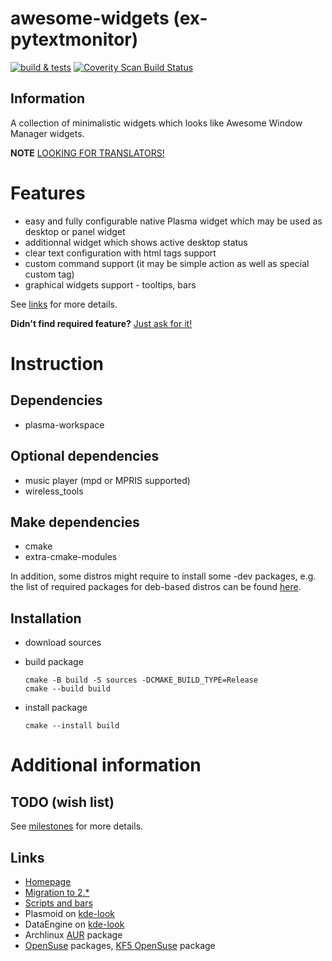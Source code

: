 awesome-widgets (ex-pytextmonitor)
==================================

[![build & tests](https://github.com/arcan1s/awesome-widgets/actions/workflows/build.yml/badge.svg)](https://github.com/arcan1s/awesome-widgets/actions/workflows/build.yml)
[![Coverity Scan Build Status](https://scan.coverity.com/projects/8254/badge.svg)](https://scan.coverity.com/projects/awesome-widgets)

Information
-----------

A collection of minimalistic widgets which looks like Awesome Window Manager widgets.

**NOTE** [LOOKING FOR TRANSLATORS!](https://github.com/arcan1s/awesome-widgets/issues/14)

Features
========

* easy and fully configurable native Plasma widget which may be used as desktop or panel widget
* additionnal widget which shows active desktop status
* clear text configuration with html tags support
* custom command support (it may be simple action as well as special custom tag)
* graphical widgets support - tooltips, bars

See [links](#Links) for more details.

**Didn't find required feature?** [Just ask for it!](https://github.com/arcan1s/awesome-widgets/issues)

Instruction
===========

Dependencies
------------

* plasma-workspace

Optional dependencies
---------------------

* music player (mpd or MPRIS supported)
* wireless_tools

Make dependencies
-----------------

* cmake
* extra-cmake-modules

In addition, some distros might require to install some -dev packages, e.g. the list of required packages for deb-based distros can be found [here](https://github.com/arcan1s/awesome-widgets/blob/development/.docker/Dockerfile-ubuntu-amd64#L7).

Installation
------------

* download sources
* build package

      cmake -B build -S sources -DCMAKE_BUILD_TYPE=Release
      cmake --build build

* install package 

      cmake --install build

Additional information
======================

TODO (wish list)
----------------

See [milestones](https://github.com/arcan1s/awesome-widgets/milestones) for more details.

Links
-----

* [Homepage](https://arcanis.me/projects/awesome-widgets/)
* [Migration to 2.*](https://arcanis.me/en/2014/09/04/migration-to-v2/)
* [Scripts and bars](https://arcanis.me/en/2014/12/19/aw-v21-bells-and-whistles/)
* Plasmoid on [kde-look](http://kde-look.org/content/show.php/Awesome+Widgets?content=157124)
* DataEngine on [kde-look](http://kde-look.org/content/show.php/Extended+Systemmonitor+DataEngine?content=158773)
* Archlinux [AUR](https://aur.archlinux.org/packages/plasma5-applet-awesome-widgets/) package
* [OpenSuse](http://software.opensuse.org/search?q=awesome-widgets) packages, [KF5 OpenSuse](http://software.opensuse.org/package/plasma5-awesome-widgets) package

